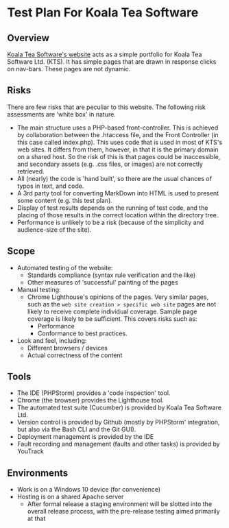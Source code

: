 # Test Plan For Koala Tea Software

## Overview

[Koala Tea Software's website](http://koalateasoftware.com) acts as a simple portfolio for Koala Tea Software Ltd. (KTS). It has simple pages that are drawn in response clicks on nav-bars. These pages are not dynamic.  

## Risks

There are few risks that are peculiar to this website. The following risk assessments are 'white box' in nature.
* The main structure uses a PHP-based front-controller. This is achieved by collaboration between the .htaccess file, and the Front Controller (in this case called index.php). This uses code that is used in most of KTS's web sites. It differs from them, however, in that it is the primary domain on a shared host. So the risk of this is that pages could be inaccessible, and secondary assets (e.g. .css files, or images) are not correctly retrieved.
* All (nearly) the code is 'hand built', so there are the usual chances of typos in text, and code.
* A 3rd party tool for converting MarkDown into HTML is used to present some content (e.g. this test plan).
* Display of test results depends on the running of test code, and the placing of those results in the correct location within the directory tree.
* Performance is unlikely to be a risk (because of the simplicity and audience-size of the site).

## Scope

* Automated testing of the website:
  * Standards compliance (syntax rule verification and the like)
  * Other measures of 'successful' painting of the pages
* Manual testing:
  * Chrome Lighthouse's opinions of the pages. Very similar pages, such as the `web site creation > specific web site` pages are not likely to receive complete individual coverage. Sample page coverage is likely to be sufficient. This covers risks such as:
    * Performance
    * Conformance to best practices.
 * Look and feel, including:
    * Different browsers / devices
    * Actual correctness of the content

## Tools

* The IDE (PHPStorm) provides a 'code inspection' tool.
* Chrome (the browser) provides the Lighthouse tool.
* The automated test suite (Cucumber) is provided by Koala Tea Software Ltd.
* Version control is provided by Github (mostly by PHPStorm' integration, but also via the Bash CLI and the Git GUI).
* Deployment management is provided by the IDE
* Fault recording and management (faults and other tasks) is provided by YouTrack

## Environments
* Work is on a Windows 10 device (for convenience)
* Hosting is on a shared Apache server
  * After formal release a staging environment will be slotted into the overall release process, with the pre-release testing aimed primarily at that
